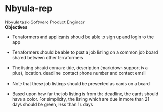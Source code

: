 # Nbyula-rep
Nbyula task-Software Product Engineer<br>
**Objectives**<br>
<ul>
<li>Terraformers and applicants should be able to sign up and login to
  the app</li><br>
<li>Terraformers should be able to post a job listing on a common job
  board shared between other terraformers</li><br>
<li>The listing should contain: title, description (markdown
support is a plus), location, deadline, contact phone
  number and contact email</li><br>
<li>Note that these job listings should be presented as cards on a
  board</li><br>
<li>Based upon how far the job listing is from the deadline, the
cards should have a color. For simplicity, the listing which
  are due in more than 21 days should be green, less than 14 days</li><br>
  </ul>
